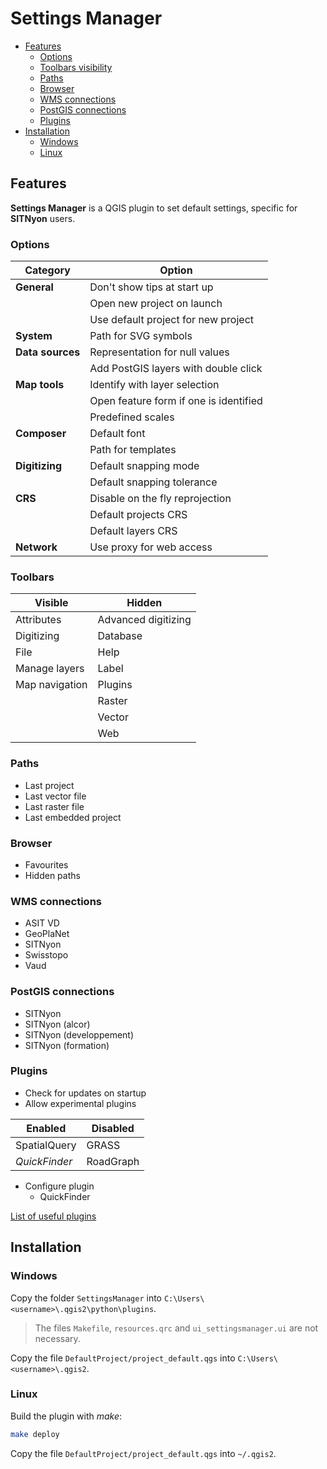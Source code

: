 Settings Manager
================

* [Features](#features)
    * [Options](#options)
    * [Toolbars visibility](#toolbars)
    * [Paths](#paths)
    * [Browser](#browser)
    * [WMS connections](#wms-connections)
    * [PostGIS connections](#postgis-connections)
    * [Plugins](#plugins)
* [Installation](#installation)
    * [Windows](#windows)
    * [Linux](#linux)

Features
--------

**Settings Manager** is a QGIS plugin to set default settings, specific for **SITNyon** users.

### Options

| Category         | Option                                 |
| ---------------- | -------------------------------------- |
| **General**      | Don't show tips at start up            |
|                  | Open new project on launch             |
|                  | Use default project for new project    |
| **System**       | Path for SVG symbols                   |
| **Data sources** | Representation for null values         |
|                  | Add PostGIS layers with double click   |
| **Map tools**    | Identify with layer selection          |
|                  | Open feature form if one is identified |
|                  | Predefined scales                      |
| **Composer**     | Default font                           |
|                  | Path for templates                     |
| **Digitizing**   | Default snapping mode                  |
|                  | Default snapping tolerance             |
| **CRS**          | Disable on the fly reprojection        |
|                  | Default projects CRS                   |
|                  | Default layers CRS                     |
| **Network**      | Use proxy for web access               |

### Toolbars

| Visible        | Hidden               |
| ------------   | -------------------- |
| Attributes     | Advanced digitizing  |
| Digitizing     | Database             |
| File           | Help                 |
| Manage layers  | Label                |
| Map navigation | Plugins              |
|                | Raster               |
|                | Vector               |
|                | Web                  |

### Paths

* Last project
* Last vector file
* Last raster file
* Last embedded project

### Browser

* Favourites
* Hidden paths

### WMS connections

* ASIT VD
* GeoPlaNet
* SITNyon
* Swisstopo
* Vaud

### PostGIS connections

* SITNyon
* SITNyon (alcor)
* SITNyon (developpement)
* SITNyon (formation)

### Plugins

* Check for updates on startup
* Allow experimental plugins

| Enabled       | Disabled  |
| ------------- | --------- |
| SpatialQuery  | GRASS     |
| *QuickFinder* | RoadGraph |

* Configure plugin
    * QuickFinder

[List of useful plugins](https://github.com/sitnyon/documentation/blob/master/doc/qgis-plugins.md)

Installation
------------

### Windows

Copy the folder `SettingsManager` into `C:\Users\<username>\.qgis2\python\plugins`.
> The files `Makefile`, `resources.qrc` and `ui_settingsmanager.ui` are not necessary.

Copy the file `DefaultProject/project_default.qgs` into `C:\Users\<username>\.qgis2`.

### Linux
Build the plugin with _make_:

```bash
make deploy
```

Copy the file `DefaultProject/project_default.qgs` into `~/.qgis2`.

